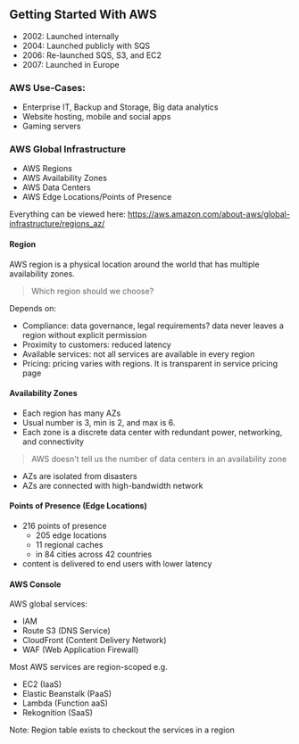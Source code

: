 ## Getting Started With AWS

* 2002: Launched internally
* 2004: Launched publicly with SQS
* 2006: Re-launched SQS, S3, and EC2
* 2007: Launched in Europe

### AWS Use-Cases:

* Enterprise IT, Backup and Storage, Big data analytics
* Website hosting, mobile and social apps
* Gaming servers


### AWS Global Infrastructure

* AWS Regions
* AWS Availability Zones
* AWS Data Centers
* AWS Edge Locations/Points of Presence

Everything can be viewed here: https://aws.amazon.com/about-aws/global-infrastructure/regions_az/


#### Region
AWS region is a physical location around the world that has multiple availability zones. 

> Which region should we choose? 

Depends on: 
* Compliance: data governance, legal requirements? data never leaves a region without explicit permission
* Proximity to customers: reduced latency
* Available services: not all services are available in every region
* Pricing: pricing varies with regions. It is transparent in service pricing page



#### Availability Zones

* Each region has many AZs
* Usual number is 3, min is 2, and max is 6. 
* Each zone is a discrete data center with redundant power, networking, and connectivity
> AWS doesn't tell us the number of data centers in an availability zone
* AZs are isolated from disasters
* AZs are connected with high-bandwidth network

#### Points of Presence (Edge Locations)

* 216 points of presence 
    * 205 edge locations 
    * 11 regional caches
    * in 84 cities across 42 countries
* content is delivered to end users with lower latency

#### AWS Console

AWS global services:

* IAM
* Route S3 (DNS Service)
* CloudFront (Content Delivery Network)
* WAF (Web Application Firewall)

Most AWS services are region-scoped e.g.

* EC2 (IaaS)
* Elastic Beanstalk (PaaS)
* Lambda (Function aaS)
* Rekognition (SaaS)

Note: Region table exists to checkout the services in a region



